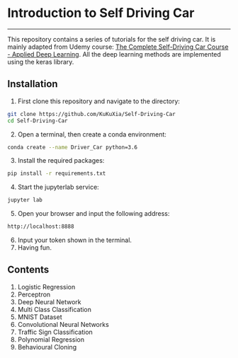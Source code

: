 # Introduction to Self Driving Car
---

This repository contains a series of tutorials for the self driving car. It is mainly adapted from Udemy course: [The Complete Self-Driving Car Course - Applied Deep Learning](https://www.udemy.com/applied-deep-learningtm-the-complete-self-driving-car-course/). All the deep learning methods are implemented using the keras library. 

## Installation 
1. First clone this repository and navigate to the directory:
```bash
git clone https://github.com/KuKuXia/Self-Driving-Car
cd Self-Driving-Car
```
2. Open a terminal, then create a conda environment:
```bash
conda create --name Driver_Car python=3.6
```
3. Install the required packages:
```bash
pip install -r requirements.txt
```

4. Start the jupyterlab service:

```bash
jupyter lab 
```

5.  Open your browser and input the following address:

```html
http://localhost:8888
```

6. Input your token shown in the terminal.
7. Having fun.

## Contents

1. Logistic Regression
2. Perceptron
3. Deep Neural Network
4. Multi Class Classification
5. MNIST Dataset
6. Convolutional Neural Networks
7. Traffic Sign Classification
8. Polynomial Regression
9. Behavioural Cloning

